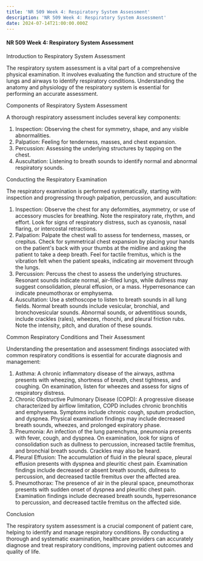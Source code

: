 ```yaml
---
title: 'NR 509 Week 4: Respiratory System Assessment'
description: 'NR 509 Week 4: Respiratory System Assessment'
date: 2024-07-14T21:00:00.000Z
---
```


#### NR 509 Week 4: Respiratory System Assessment

Introduction to Respiratory System Assessment

The respiratory system assessment is a vital part of a comprehensive physical examination. It involves evaluating the function and structure of the lungs and airways to identify respiratory conditions. Understanding the anatomy and physiology of the respiratory system is essential for performing an accurate assessment.

Components of Respiratory System Assessment

A thorough respiratory assessment includes several key components:

1. Inspection: Observing the chest for symmetry, shape, and any visible abnormalities.
2. Palpation: Feeling for tenderness, masses, and chest expansion.
3. Percussion: Assessing the underlying structures by tapping on the chest.
4. Auscultation: Listening to breath sounds to identify normal and abnormal respiratory sounds.

Conducting the Respiratory Examination

The respiratory examination is performed systematically, starting with inspection and progressing through palpation, percussion, and auscultation:

1. Inspection: Observe the chest for any deformities, asymmetry, or use of accessory muscles for breathing. Note the respiratory rate, rhythm, and effort. Look for signs of respiratory distress, such as cyanosis, nasal flaring, or intercostal retractions.
2. Palpation: Palpate the chest wall to assess for tenderness, masses, or crepitus. Check for symmetrical chest expansion by placing your hands on the patient's back with your thumbs at the midline and asking the patient to take a deep breath. Feel for tactile fremitus, which is the vibration felt when the patient speaks, indicating air movement through the lungs.
3. Percussion: Percuss the chest to assess the underlying structures. Resonant sounds indicate normal, air-filled lungs, while dullness may suggest consolidation, pleural effusion, or a mass. Hyperresonance can indicate pneumothorax or emphysema.
4. Auscultation: Use a stethoscope to listen to breath sounds in all lung fields. Normal breath sounds include vesicular, bronchial, and bronchovesicular sounds. Abnormal sounds, or adventitious sounds, include crackles (rales), wheezes, rhonchi, and pleural friction rubs. Note the intensity, pitch, and duration of these sounds.

Common Respiratory Conditions and Their Assessment

Understanding the presentation and assessment findings associated with common respiratory conditions is essential for accurate diagnosis and management:

1. Asthma: A chronic inflammatory disease of the airways, asthma presents with wheezing, shortness of breath, chest tightness, and coughing. On examination, listen for wheezes and assess for signs of respiratory distress.
2. Chronic Obstructive Pulmonary Disease (COPD): A progressive disease characterized by airflow limitation, COPD includes chronic bronchitis and emphysema. Symptoms include chronic cough, sputum production, and dyspnea. Physical examination findings may include decreased breath sounds, wheezes, and prolonged expiratory phase.
3. Pneumonia: An infection of the lung parenchyma, pneumonia presents with fever, cough, and dyspnea. On examination, look for signs of consolidation such as dullness to percussion, increased tactile fremitus, and bronchial breath sounds. Crackles may also be heard.
4. Pleural Effusion: The accumulation of fluid in the pleural space, pleural effusion presents with dyspnea and pleuritic chest pain. Examination findings include decreased or absent breath sounds, dullness to percussion, and decreased tactile fremitus over the affected area.
5. Pneumothorax: The presence of air in the pleural space, pneumothorax presents with sudden onset of dyspnea and pleuritic chest pain. Examination findings include decreased breath sounds, hyperresonance to percussion, and decreased tactile fremitus on the affected side.

Conclusion

The respiratory system assessment is a crucial component of patient care, helping to identify and manage respiratory conditions. By conducting a thorough and systematic examination, healthcare providers can accurately diagnose and treat respiratory conditions, improving patient outcomes and quality of life.
